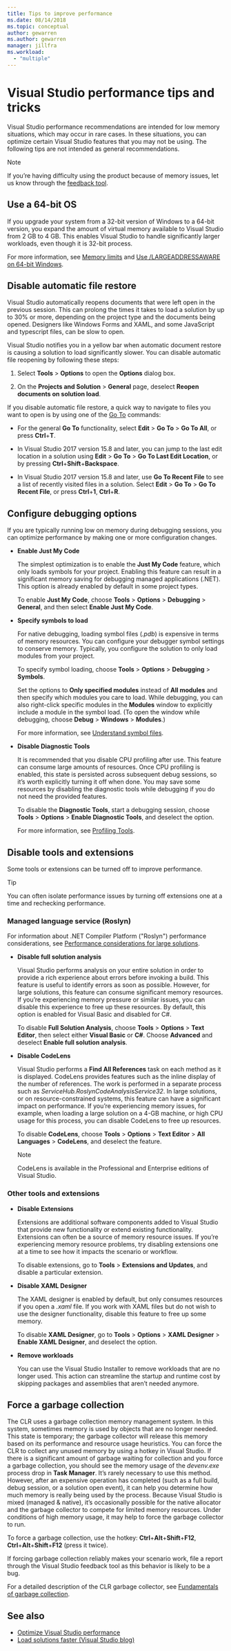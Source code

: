 ```yaml
---
title: Tips to improve performance
ms.date: 08/14/2018
ms.topic: conceptual
author: gewarren
ms.author: gewarren
manager: jillfra
ms.workload:
  - "multiple"
---
```

# Visual Studio performance tips and tricks

Visual Studio performance recommendations are intended for low memory situations, which may occur in rare cases. In these situations, you can optimize certain Visual Studio features that you may not be using. The following tips are not intended as general recommendations.

> [!NOTE]
> If you’re having difficulty using the product because of memory issues, let us know through the [feedback tool](../ide/how-to-report-a-problem-with-visual-studio-2017.md).

## Use a 64-bit OS

If you upgrade your system from a 32-bit version of Windows to a 64-bit version, you expand the amount of virtual memory available to Visual Studio from 2 GB to 4 GB. This enables Visual Studio to handle significantly larger workloads, even though it is 32-bit process.

For more information, see [Memory limits](/windows/desktop/Memory/memory-limits-for-windows-releases#memory_limits) and [Use /LARGEADDRESSAWARE on 64-bit Windows](https://blogs.msdn.microsoft.com/oldnewthing/20050601-24/?p=35483/).

## Disable automatic file restore

Visual Studio automatically reopens documents that were left open in the previous session. This can prolong the times it takes to load a solution by up to 30% or more, depending on the project type and the documents being opened. Designers like Windows Forms and XAML, and some JavaScript and typescript files, can be slow to open.

Visual Studio notifies you in a yellow bar when automatic document restore is causing a solution to load significantly slower. You can disable automatic file reopening by following these steps:

1. Select **Tools** > **Options** to open the **Options** dialog box.

1. On the **Projects and Solution** > **General** page, deselect **Reopen documents on solution load**.

If you disable automatic file restore, a quick way to navigate to files you want to open is by using one of the [Go To](../ide/go-to.md) commands:

- For the general **Go To** functionality, select **Edit** > **Go To** > **Go To All**, or press **Ctrl**+**T**.

- In Visual Studio 2017 version 15.8 and later, you can jump to the last edit location in a solution using **Edit** > **Go To** > **Go To Last Edit Location**, or by pressing **Ctrl**+**Shift**+**Backspace**.

- In Visual Studio 2017 version 15.8 and later, use **Go To Recent File** to see a list of recently visited files in a solution. Select **Edit** > **Go To** > **Go To Recent File**, or press **Ctrl**+**1**, **Ctrl**+**R**.

## Configure debugging options

If you are typically running low on memory during debugging sessions, you can optimize performance by making one or more configuration changes.

- **Enable Just My Code**

    The simplest optimization is to enable the **Just My Code** feature, which only loads symbols for your project. Enabling this feature can result in a significant memory saving for debugging managed applications (.NET). This option is already enabled by default in some project types.

    To enable **Just My Code**, choose **Tools** > **Options** > **Debugging** > **General**, and then select **Enable Just My Code**.

- **Specify symbols to load**

    For native debugging, loading symbol files (*.pdb*) is expensive in terms of memory resources. You can configure your debugger symbol settings to conserve memory. Typically, you configure the solution to only load modules from your project.

    To specify symbol loading, choose **Tools** > **Options** > **Debugging** > **Symbols**.

    Set the options to **Only specified modules** instead of **All modules** and then specify which modules you care to load. While debugging, you can also right-click specific modules in the **Modules** window to explicitly include a module in the symbol load. (To open the window while debugging, choose **Debug** > **Windows** > **Modules**.)

    For more information, see [Understand symbol files](https://blogs.msdn.microsoft.com/visualstudioalm/2015/01/05/understanding-symbol-files-and-visual-studios-symbol-settings/).

- **Disable Diagnostic Tools**

    It is recommended that you disable CPU profiling after use. This feature can consume large amounts of resources. Once CPU profiling is enabled, this state is persisted across subsequent debug sessions, so it’s worth explicitly turning it off when done. You may save some resources by disabling the diagnostic tools while debugging if you do not need the provided features.

    To disable the **Diagnostic Tools**, start a debugging session, choose **Tools** > **Options** > **Enable Diagnostic Tools**, and deselect the option.

    For more information, see [Profiling Tools](../profiling/profiling-feature-tour.md).

## Disable tools and extensions

Some tools or extensions can be turned off to improve performance.

> [!TIP]
> You can often isolate performance issues by turning off extensions one at a time and rechecking performance.

### Managed language service (Roslyn)

For information about .NET Compiler Platform ("Roslyn") performance considerations, see [Performance considerations for large solutions](https://github.com/dotnet/roslyn/wiki/Performance-considerations-for-large-solutions).

- **Disable full solution analysis**

    Visual Studio performs analysis on your entire solution in order to provide a rich experience about errors before invoking a build. This feature is useful to identify errors as soon as possible. However, for large solutions, this feature can consume significant memory resources. If you’re experiencing memory pressure or similar issues, you can disable this experience to free up these resources. By default, this option is enabled for Visual Basic and disabled for C#.

    To disable **Full Solution Analysis**, choose **Tools** > **Options** > **Text Editor**, then select either **Visual Basic** or **C#**. Choose **Advanced** and deselect **Enable full solution analysis**.

- **Disable CodeLens**

    Visual Studio performs a **Find All References** task on each method as it is displayed. CodeLens provides features such as the inline display of the number of references. The work is performed in a separate process such as *ServiceHub.RoslynCodeAnalysisService32*. In large solutions, or on resource-constrained systems, this feature can have a significant impact on performance. If you’re experiencing memory issues, for example, when loading a large solution on a 4-GB machine, or high CPU usage for this process, you can disable CodeLens to free up resources.

    To disable **CodeLens**, choose **Tools** > **Options** > **Text Editor** > **All Languages** > **CodeLens**, and deselect the feature.

    > [!NOTE]
    > CodeLens is available in the Professional and Enterprise editions of Visual Studio.

### Other tools and extensions

- **Disable Extensions**

    Extensions are additional software components added to Visual Studio that provide new functionality or extend existing functionality. Extensions can often be a source of memory resource issues. If you’re experiencing memory resource problems, try disabling extensions one at a time to see how it impacts the scenario or workflow.

    To disable extensions, go to **Tools** > **Extensions and Updates**, and disable a particular extension.

- **Disable XAML Designer**

    The XAML designer is enabled by default, but only consumes resources if you open a *.xaml* file. If you work with XAML files but do not wish to use the designer functionality, disable this feature to free up some memory.

    To disable **XAML Designer**, go to **Tools** > **Options** > **XAML Designer** > **Enable XAML Designer**, and deselect the option.

- **Remove workloads**

    You can use the Visual Studio Installer to remove workloads that are no longer used. This action can streamline the startup and runtime cost by skipping packages and assemblies that aren’t needed anymore.

## Force a garbage collection

The CLR uses a garbage collection memory management system. In this system, sometimes memory is used by objects that are no longer needed. This state is temporary; the garbage collector will release this memory based on its performance and resource usage heuristics. You can force the CLR to collect any unused memory by using a hotkey in Visual Studio. If there is a significant amount of garbage waiting for collection and you force a garbage collection, you should see the memory usage of the *devenv.exe* process drop in **Task Manager**. It’s rarely necessary to use this method. However, after an expensive operation has completed (such as a full build, debug session, or a solution open event), it can help you determine how much memory is really being used by the process. Because Visual Studio is mixed (managed & native), it’s occasionally possible for the native allocator and the garbage collector to compete for limited memory resources. Under conditions of high memory usage, it may help to force the garbage collector to run.

To force a garbage collection, use the hotkey: **Ctrl**+**Alt**+**Shift**+**F12**, **Ctrl**+**Alt**+**Shift**+**F12** (press it twice).

If forcing garbage collection reliably makes your scenario work, file a report through the Visual Studio feedback tool as this behavior is likely to be a bug.

For a detailed description of the CLR garbage collector, see [Fundamentals of garbage collection](/dotnet/standard/garbage-collection/fundamentals).

## See also

- [Optimize Visual Studio performance](../ide/optimize-visual-studio-performance.md)
- [Load solutions faster (Visual Studio blog)](https://devblogs.microsoft.com/visualstudio/load-solutions-faster-with-visual-studio-2017-version-15-6/)